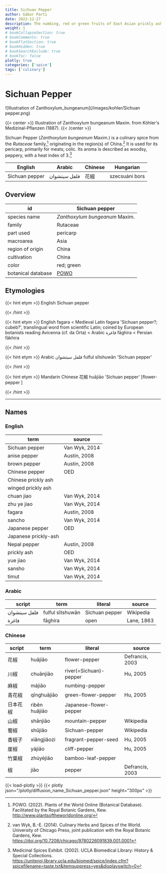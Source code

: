 ```yaml
---
title: Sichuan Pepper
author: Gábor Parti
date: 2022-12-27
description: The numbing, red or green fruits of East Asian prickly ash trees, related to sansho..
weight: 1
# bookCollapseSection: true
# bookComments: true
# bookFlatSection: true
# bookHidden: true
# bookSearchExclude: true
# bookToc: false
plotly: true
categories: ['spice']
tags: ['culinary']
---
```


# Sichuan Pepper

![Illustration of Zanthoxylum_bungeanum](/images/kohler/Sichuan pepper.png)

{{< center >}}
Illustration of Zanthoxylum bungeanum Maxim. from Köhler's Medizinal-Pflanzen (1887).
{{< /center >}}

Sichuan Pepper (*Zanthoxylum bungeanum* Maxim.) is a culinary spice from the *Rutaceae* family,[^powo] originating in the region(s) of China.[^van_wyk_culinary_2014] It is used for its pericarp, primarily for meats; colic. Its aroma is described as woodsy, peppery, with a heat index of 3.[^ucla_medicinal_2002]

|    English   |   Arabic   |Chinese|   Hungarian  |
|--------------|------------|-------|--------------|
|Sichuan pepper|فلفل سيتشوان|   花椒  |szecsuáni bors|

## Overview

|        id        |                   Sichuan pepper                  |
|------------------|---------------------------------------------------|
|   species name   |           *Zanthoxylum bungeanum* Maxim.          |
|      family      |                      Rutaceae                     |
|     part used    |                      pericarp                     |
|     macroarea    |                        Asia                       |
| region of origin |                       China                       |
|    cultivation   |                       China                       |
|       color      |                     red; green                    |
|botanical database|[POWO](https://powo.science.kew.org/taxon/775625-1)|

## Etymologies

{{< hint etym >}}
English Sichuan pepper

{{< /hint >}}

{{< hint etym >}}
English fagara < Medieval Latin fagara 'Sichuan pepper?; cubeb?', translingual word from scientific Latin; coined by European botanists reading Avicenna (cf. da Orta) < Arabic فاغرة fāghira < Persian fākhira

{{< /hint >}}

{{< hint etym >}}
Arabic فلفل سيتشوان fulful sītshuwān 'Sichuan pepper'

{{< /hint >}}

{{< hint etym >}}
Mandarin Chinese 花椒 huā​jiāo 'Sichuan pepper' [flower-pepper ]

{{< /hint >}}

***

## Names

### English

|        term        |    source   |
|--------------------|-------------|
|   Sichuan pepper   |Van Wyk, 2014|
|    anise pepper    | Austin, 2008|
|    brown pepper    | Austin, 2008|
|   Chinese pepper   |     OED     |
| Chinese prickly ash|             |
| winged prickly ash |             |
|     chuan jiao     |Van Wyk, 2014|
|     zhu ye jiao    |Van Wyk, 2014|
|       fagara       | Austin, 2008|
|       sancho       |Van Wyk, 2014|
|   Japanese pepper  |     OED     |
|Japanese prickly-ash|             |
|    Nepal pepper    | Austin, 2008|
|     prickly ash    |     OED     |
|      yue jiao      |Van Wyk, 2014|
|       sansho       |Van Wyk, 2014|
|        timut       |Van Wyk, 2014|

### Arabic

|   script   |      term      |    literal   |  source  |
|------------|----------------|--------------|----------|
|فلفل سيتشوان|fulful sītshuwān|Sichuan pepper| Wikipedia|
|    فاغرة   |    fāghira     |     open     |Lane, 1863|

### Chinese

|script|     term    |        literal       |     source    |
|------|-------------|----------------------|---------------|
|  花椒  |   huā​jiāo  |     flower-pepper    |Defrancis, 2003|
|  川椒  |  chuānjiāo  |river(=Sichuan)-pepper|    Hu, 2005   |
|  麻椒  |   má​jiāo   |    numbing-pepper    |               |
|  青花椒 | qīnghuājiāo |  green-flower-pepper |    Hu, 2005   |
| 日本花椒 |rìběn huājiāo|Japanese-flower-pepper|               |
|  山椒  |   shānjiāo  |    mountain-pepper   |   Wikipedia   |
|  蜀椒  |   shǔjiāo   |    Sichuan-pepper    |   Wikipedia   |
|  香椒子 | xiāngjiāozi | fragrant-pepper-seed |    Hu, 2005   |
|  崖椒  |    yájiāo   |     cliff-pepper     |    Hu, 2005   |
|  竹葉椒 |  zhúyèjiāo  |  bamboo-leaf-pepper  |               |
|   椒  |     jiāo    |        pepper        |Defrancis, 2003|

{{< load-plotly >}}
{{< plotly json="/plotly/diffusion_name_Sichuan_pepper.json" height="300px" >}}

[^powo]: POWO. (2022). Plants of the World Online (Botanical Database). Facilitated by the Royal Botanic Gardens, Kew. http://www.plantsoftheworldonline.org/
[^van_wyk_culinary_2014]: van Wyk, B.-E. (2014). Culinary Herbs and Spices of the World. University of Chicago Press, joint publication with the Royal Botanic Gardens, Kew. https://doi.org/10.7208/chicago/9780226091839.001.0001
[^ucla_medicinal_2002]: Medicinal Spices Exhibit. (2002). UCLA Biomedical Library: History & Special Collections. https://unitproj.library.ucla.edu/biomed/spice/index.cfm?spicefilename=taste.txt&itemsuppress=yes&displayswitch=0


